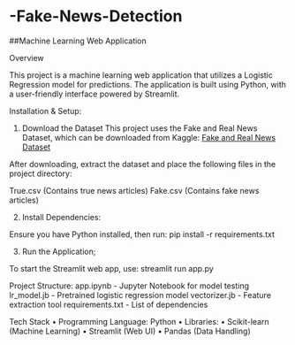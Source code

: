 # -Fake-News-Detection

##Machine Learning Web Application

Overview

This project is a machine learning web application that utilizes a Logistic Regression model for predictions. The application is built using Python, with a user-friendly interface powered by Streamlit.

Installation & Setup:

1. Download the Dataset
This project uses the Fake and Real News Dataset, which can be downloaded from Kaggle:
[Fake and Real News Dataset](https://www.kaggle.com/datasets/clmentbisaillon/fake-and-real-news-dataset)

After downloading, extract the dataset and place the following files in the project directory:

True.csv (Contains true news articles)
Fake.csv (Contains fake news articles)

2. Install Dependencies: 

Ensure you have Python installed, then run:
pip install -r requirements.txt

3. Run the Application;

To start the Streamlit web app, use:
streamlit run app.py

Project Structure:
app.ipynb - Jupyter Notebook for model testing
lr_model.jb - Pretrained logistic regression model
vectorizer.jb - Feature extraction tool
requirements.txt - List of dependencies

Tech Stack
	•	Programming Language: Python
	•	Libraries:
	•	Scikit-learn (Machine Learning)
	•	Streamlit (Web UI)
	•	Pandas (Data Handling)


